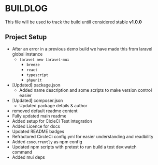 # BUILDLOG 

This file will be used to track the build untill considered stable **v1.0.0**

## Project Setup

- After an error in a previous demo build we have made this from laravel global instance
    - `laravel new laravel-mui`
        - `breeze`
        - `react`
        - `typescript`
        - `phpunit`
- [Updated] package.json
    - Added name description and some scripts to make version control easier
- [Updated] composer.json
    - Updated package details & author
- removed default readme content
- Fully updated main readme
- Added setup for CicleCi Test integration
- Added Licence for docs
- Updated README badges
- Refractored CircleCi config.yml for easier understanding and readbility
- Added `concurrently` as npm config
- Updated npm scripts with pretest to run build a test dev:watch command
- Added mui deps
